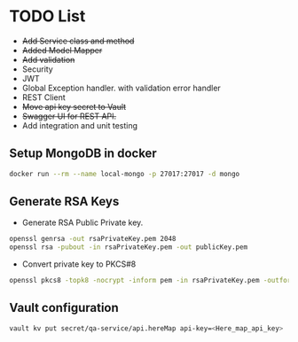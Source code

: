 # TODO List
* ~~Add Service class and method~~
* ~~Added Model Mapper~~
* ~~Add validation~~
* Security
* JWT
* Global Exception handler. with validation error handler
* REST Client
* ~~Move api key secret to Vault~~
* ~~Swagger UI for REST API.~~
* Add integration and unit testing

## Setup MongoDB in docker
```bash
docker run --rm --name local-mongo -p 27017:27017 -d mongo
```

## Generate RSA Keys
* Generate RSA Public Private key.
```bash
openssl genrsa -out rsaPrivateKey.pem 2048
openssl rsa -pubout -in rsaPrivateKey.pem -out publicKey.pem
```
* Convert private key to PKCS#8
```bash
openssl pkcs8 -topk8 -nocrypt -inform pem -in rsaPrivateKey.pem -outform pem -out privateKey.pem
```

## Vault configuration
```bash
vault kv put secret/qa-service/api.hereMap api-key=<Here_map_api_key>
```